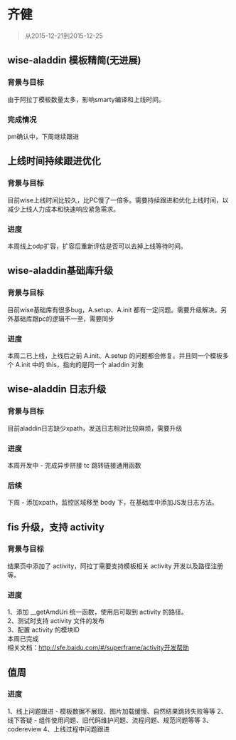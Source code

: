 # 齐健

> 从2015-12-21到2015-12-25

## wise-aladdin 模板精简(无进展)

### 背景与目标

由于阿拉丁模板数量太多，影响smarty编译和上线时间。

### 完成情况

pm确认中，下周继续跟进


## 上线时间持续跟进优化

### 背景与目标

目前wise上线时间比较久，比PC慢了一倍多。需要持续跟进和优化上线时间，以减少上线人力成本和快速响应紧急需求。

### 进度

本周线上odp扩容，扩容后重新评估是否可以去掉上线等待时间。

## wise-aladdin基础库升级

### 背景与目标

目前wise基础库有很多bug，A.setup、A.init 都有一定问题。需要升级解决。另外基础库跟pc的逻辑不一至，需要同步

### 进度

本周二已上线，上线后之前 A.init、A.setup 的问题都会修复。并且同一个模板多个 A.init 中的 this，指向的是同一个 aladdin 对象


## wise-aladdin 日志升级

### 背景与目标

目前aladdin日志缺少xpath，发送日志相对比较麻烦，需要升级

### 进度

本周开发中 - 完成异步拼接 tc 跳转链接通用函数

### 后续

下周 - 添加xpath，监控区域移至 body 下，在基础库中添加JS发日志方法。

## fis 升级，支持 activity

### 背景与目标

结果页中添加了 activity，阿拉丁需要支持模板相关 activity 开发以及路径注册等。

### 进度

1、添加 \_\_getAmdUri 统一函数，使用后可取到 activity 的路径。  
2、测试时支持 activity 文件的发布  
3、配置 activity 的模块ID  
本周已完成  
相关文档：http://sfe.baidu.com/#/superframe/activity开发帮助

## 值周

### 进度

1、线上问题跟进 - 模板数据不展现、图片加载缓慢、自然结果跳转失败等等
2、线下答疑 - 组件使用问题、旧代码维护问题、流程问题、规范问题等等
3、codereview
4、上线过程中问题跟进








